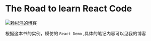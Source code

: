 The Road to learn React Code
==============================

[![赖彬鸿的博客](https://img.shields.io/badge/%E8%B5%96%E5%BD%AC%E9%B8%BF%E7%9A%84%E5%8D%9A%E5%AE%A2-%E7%82%B9%E6%88%91-brightgreen.svg)](http://laibh.top/2018-06-06-TheRoadtolearnReactPart1.html)

根据这本书的实例，模仿的 `React Demo` ,具体的笔记内容可以见我的博客

